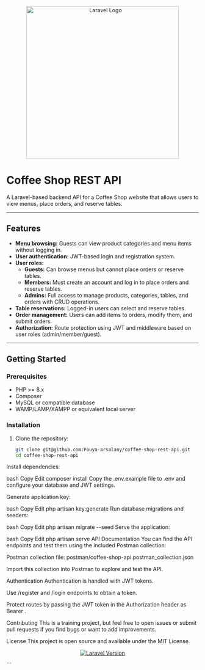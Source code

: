 <p align="center">
  <a href="https://laravel.com" target="_blank">
    <img src="https://raw.githubusercontent.com/laravel/art/master/logo-lockup/5%20SVG/2%20CMYK/1%20Full%20Color/laravel-logolockup-cmyk-red.svg" width="400" alt="Laravel Logo">
  </a>
</p>

# Coffee Shop REST API

A Laravel-based backend API for a Coffee Shop website that allows users to view menus, place orders, and reserve tables.

---

## Features

- **Menu browsing:** Guests can view product categories and menu items without logging in.  
- **User authentication:** JWT-based login and registration system.  
- **User roles:**  
  - **Guests:** Can browse menus but cannot place orders or reserve tables.  
  - **Members:** Must create an account and log in to place orders and reserve tables.  
  - **Admins:** Full access to manage products, categories, tables, and orders with CRUD operations.  
- **Table reservations:** Logged-in users can select and reserve tables.  
- **Order management:** Users can add items to orders, modify them, and submit orders.  
- **Authorization:** Route protection using JWT and middleware based on user roles (admin/member/guest).

---

## Getting Started

### Prerequisites

- PHP >= 8.x  
- Composer  
- MySQL or compatible database  
- WAMP/LAMP/XAMPP or equivalent local server  

### Installation

1. Clone the repository:

   ```bash
   git clone git@github.com:Pouya-arsalany/coffee-shop-rest-api.git
   cd coffee-shop-rest-api
Install dependencies:

bash
Copy
Edit
composer install
Copy the .env.example file to .env and configure your database and JWT settings.

Generate application key:

bash
Copy
Edit
php artisan key:generate
Run database migrations and seeders:

bash
Copy
Edit
php artisan migrate --seed
Serve the application:

bash
Copy
Edit
php artisan serve
API Documentation
You can find the API endpoints and test them using the included Postman collection:

Postman collection file: postman/coffee-shop-api.postman_collection.json

Import this collection into Postman to explore and test the API.

Authentication
Authentication is handled with JWT tokens.

Use /register and /login endpoints to obtain a token.

Protect routes by passing the JWT token in the Authorization header as Bearer <token>.

Contributing
This is a training project, but feel free to open issues or submit pull requests if you find bugs or want to add improvements.

License
This project is open source and available under the MIT License.

<p align="center"> <a href="https://laravel.com" target="_blank"> <img src="https://img.shields.io/badge/Laravel-8.x-red.svg" alt="Laravel Version"> </a> </p> ```
